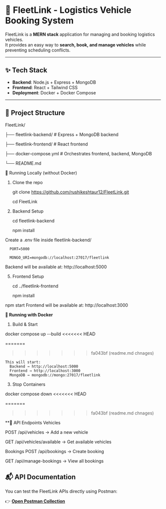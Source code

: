 # 🚚 FleetLink - Logistics Vehicle Booking System

FleetLink is a **MERN stack** application for managing and booking logistics vehicles.  
It provides an easy way to **search, book, and manage vehicles** while preventing scheduling conflicts.  

---

## ✨ Tech Stack
- **Backend**: Node.js + Express + MongoDB  
- **Frontend**: React + Tailwind CSS  
- **Deployment**: Docker + Docker Compose  

---

## 📂 Project Structure




FleetLink/

 ├── fleetlink-backend/               # Express + MongoDB backend

 
 ├── fleetlink-frontend/              # React frontend

 
 ├── docker-compose.yml              # Orchestrates frontend, backend, MongoDB

 
 └── README.md

🚀 Running Locally (without Docker)

1. Clone the repo
   
    git clone https://github.com/rushikeshtaur12/FleetLink.git
  
    cd FleetLink
  
3. Backend Setup
   
     cd fleetlink-backend
   
      npm install
   
  Create a .env file inside fleetlink-backend/
  
      PORT=5000
      
      MONGO_URI=mongodb://localhost:27017/fleetlink
      
      
   Backend will be available at: http://localhost:5000
   
5. Frontend Setup
   
   cd ../fleetlink-frontend
   
   npm install
   
  

 npm start
   Frontend will be available at: http://localhost:3000
   
**🐳 Running with Docker**
1. Build & Start
   
  docker compose up --build
<<<<<<< HEAD

=======
>>>>>>> fa043bf (readme.md chnages)
  
    This will start:
      Backend → http://localhost:5000
      Frontend → http://localhost:3000
      MongoDB → mongodb://mongo:27017/fleetlink
      
3. Stop Containers

  docker compose down
<<<<<<< HEAD

=======
>>>>>>> fa043bf (readme.md chnages)

**📌 API Endpoints
Vehicles

POST /api/vehicles → Add a new vehicle

GET /api/vehicles/available → Get available vehicles

Bookings
POST /api/bookings → Create booking

GET /api/manage-bookings → View all bookings

## 📬 API Documentation  

You can test the FleetLink APIs directly using Postman:  

👉 [**Open Postman Collection**](https://web.postman.co/workspace/My-Workspace~c61b29af-0f59-4bac-8ede-843f6aee4ed9/collection/38355067-5a35da7e-7940-44e9-a4f7-c7ee6ea933e6?action=share&source=copy-link&creator=38355067)



 



